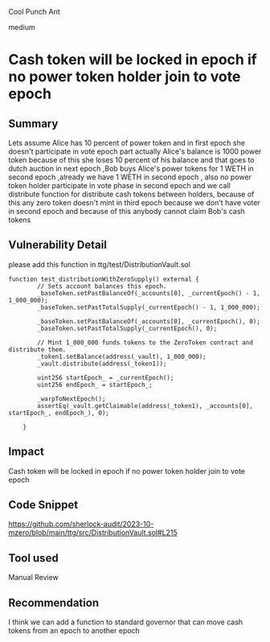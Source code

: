 Cool Punch Ant

medium

# Cash token will be locked in epoch if no power token holder join to vote epoch

## Summary
Lets assume Alice has 10 percent of power token and in first epoch she doesn't participate in vote epoch part actually Alice's balance is 1000 power token because of this she loses 10 percent of his balance and that goes to dutch auction in next epoch ,Bob buys Alice's power tokens for 1 WETH in second epoch ,already we have 1 WETH in second epoch , also no power token holder participate in vote phase in second epoch and we call distribute function for distribute cash tokens between holders, because of this any zero token doesn't mint in third epoch because we don't have voter in second epoch and because of this anybody cannot claim Bob's cash tokens 
## Vulnerability Detail
please add this function in ttg/test/DistributionVault.sol
```solidity
function test_distributionWithZeroSupply() external {
        // Sets account balances this epoch.
        _baseToken.setPastBalanceOf(_accounts[0], _currentEpoch() - 1, 1_000_000);
        _baseToken.setPastTotalSupply(_currentEpoch() - 1, 1_000_000);

        _baseToken.setPastBalanceOf(_accounts[0], _currentEpoch(), 0);
        _baseToken.setPastTotalSupply(_currentEpoch(), 0);

        // Mint 1_000_000 funds tokens to the ZeroToken contract and distribute them.
        _token1.setBalance(address(_vault), 1_000_000);
        _vault.distribute(address(_token1));

        uint256 startEpoch_ = _currentEpoch();
        uint256 endEpoch_ = startEpoch_;

        _warpToNextEpoch();
        assertEq(_vault.getClaimable(address(_token1), _accounts[0], startEpoch_, endEpoch_), 0);

    }
```


## Impact
Cash token will be locked in epoch if no power token holder join to vote epoch

## Code Snippet
https://github.com/sherlock-audit/2023-10-mzero/blob/main/ttg/src/DistributionVault.sol#L215

## Tool used

Manual Review

## Recommendation
I think we can add a function to standard governor that can move cash tokens from an epoch to another epoch 
